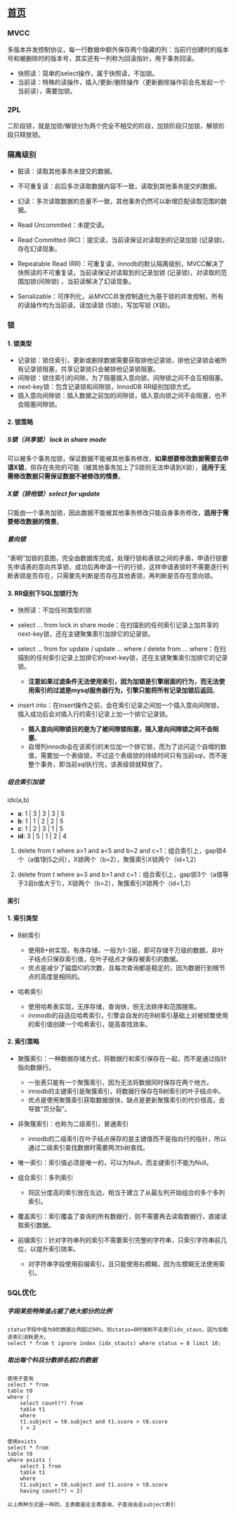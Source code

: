 ## [首页](https://kingkh1995.github.io/blog/)

### MVCC

多版本并发控制协议，每一行数据中额外保存两个隐藏的列：当前行创建时的版本号和被删除时的版本号，其实还有一列称为回滚指针，用于事务回滚。

- 快照读：简单的select操作，属于快照读，不加锁。
- 当前读：特殊的读操作，插入/更新/删除操作（更新删除操作前会先发起一个当前读），需要加锁。

### 2PL

二阶段锁，就是加锁/解锁分为两个完全不相交的阶段，加锁阶段只加锁，解锁阶段只释放锁。

### 隔离级别

- 脏读：读取其他事务未提交的数据。

- 不可重复读：前后多次读取数据内容不一致，读取到其他事务提交的数据。

- 幻读：多次读取数据的总量不一致，其他事务仍然可以新增匹配读取范围的数据。

- Read Uncommited：未提交读。

- Read Committed (RC)：提交读，当前读保证对读取到的记录加锁 (记录锁)，存在幻读现象。

- Repeatable Read (RR)：可重复读，innodb的默认隔离级别，MVCC解决了快照读的不可重复读，当前读保证对读取到的记录加锁 (记录锁)，对读取的范围加锁(间隙锁)
  ，当前读解决了幻读现象。

- Serializable：可序列化，从MVCC并发控制退化为基于锁的并发控制，所有的读操作均为当前读，读加读锁 (S锁)，写加写锁 (X锁)。

### 锁

#### 1. 锁类型

- 记录锁：锁住索引，更新或删除数据需要获取排他记录锁，排他记录锁会被所有记录锁阻塞，共享记录锁只会被排他记录锁阻塞。
- 间隙锁：锁住索引的间隙，为了阻塞插入意向锁，间隙锁之间不会互相阻塞。
- next-key锁：包含记录锁和间隙锁，InnodDB RR级别加锁方式。
- 插入意向间隙锁：插入数据之前加的间隙锁，插入意向锁之间不会阻塞，也不会阻塞间隙锁。

#### 2. 锁策略

##### S锁（共享锁） lock in share mode

可以被多个事务加锁，保证数据不能被其他事务修改，**如果想要修改数据需要去申请X锁**，但存在失败的可能（被其他事务加上了S锁则无法申请到X锁），**适用于无需修改数据只需保证数据不被修改的情景**。

##### X锁（排他锁）select for update

只能由一个事务加锁，因此数据不能被其他事务修改只能自身事务修改，**适用于需要修改数据的情景**。

##### 意向锁

“表明”加锁的意图，完全由数据库完成，处理行锁和表锁之间的矛盾，申请行锁要先申请表的意向共享锁，成功后再申请一行的行锁，这样申请表锁时不需要逐行判断表锁是否存在，只需要先判断是否存在其他表锁，再判断是否存在意向锁。

#### 3. RR级别下SQL加锁行为

- 快照读：不加任何类型的锁

- select ... from lock in share mode：在扫描到的任何索引记录上加共享的next-key锁，还在主键聚集索引加排它的记录锁。

- select ... from for update / update ... where / delete from ...
  where：在扫描到的任何索引记录上加排它的next-key锁，还在主键聚集索引加排它的记录锁。
    - **注意如果过滤条件无法使用索引，因为加锁是引擎层面的行为，而无法使用索引的过滤是mysql服务器行为，引擎只能将所有记录加锁后返回**。
- insert into：在insert操作之前，会在索引记录之间加一个插入意向间隙锁，插入成功后会对插入行的索引记录上加一个排它记录锁。
    - **插入意向间隙锁目的是为了被间隙锁阻塞，插入意向间隙锁之间不会阻塞**。
    - 自增列innodb会在该索引的末位加一个排它锁，而为了访问这个自增的数值，需要加一个表级锁，不过这个表级锁的持续时间只有当前sql，而不是整个事务，即当前sql执行完，该表级锁就释放了。

##### 组合索引加锁

idx(a,b)

- **a**: 1 | 3 | 3 | 3 | 5
- **b**: 1 | 1 | 2 | 2 | 5
- **c**: 1 | 2 | 3 | 1 | 5
- **id**: 3 | 5 | 1 | 2 | 4

1. delete from t where a>1 and a<5 and b=2 and c=1：组合索引上，gap锁4个（a值1到5之间），X锁两个（b=2），聚簇索引X锁两个（id=1,2）

2. delete from t where a=3 and b>1 and c=1：组合索引上，gap锁3个（a值等于3且b值大于1），X锁两个（b=2），聚簇索引X锁两个（id=1,2）

#### 索引

#### 1. 索引类型

- B树索引
    - 使用B+树实现，有序存储，一般为1-3层，即可存储千万级的数据，非叶子结点只保存索引值，在叶子结点才保存被索引的数据。
    - 优点是减少了磁盘IO的次数，且每次查询都是稳定的，因为数据行到根节点的高度是相同的。

- 哈希索引
    - 使用哈希表实现，无序存储，查询快，但无法排序和范围搜索。
    - innnodb的自适应哈希索引，引擎会自发的在B树索引基础上对被频繁使用的索引值创建一个哈希索引，提高查找效率。

#### 2. 索引策略

- 聚簇索引：一种数据存储方式，将数据行和索引保存在一起，而不是通过指针指向数据行。
    - 一张表只能有一个聚簇索引，因为无法将数据同时保存在两个地方。
    - innodb的主键索引是聚簇索引，将数据行保存在B树索引的叶子结点中。
    - 优点是使用聚簇索引获取数据很快，缺点是更新聚簇索引的代价很高，会导致“页分裂”。

- 非聚簇索引：也称为二级索引，普通索引
    - innodb的二级索引在叶子结点保存的是主键值而不是指向行的指针，所以通过二级索引查找数据时需要两次b树查找。

- 唯一索引：索引值必须是唯一的，可以为Null，而主键索引不能为Null。

- 组合索引：多列索引
    - 将区分度高的索引放在左边，相当于建立了从最左列开始组合的多个多列索引。

- 覆盖索引：索引覆盖了查询的所有数据行，则不需要再去读取数据行，直接读取索引数据。

- 前缀索引：针对字符串列的索引不需要索引完整的字符串，只索引字符串前几位，以提升索引效率。
    - 对字符串字段使用前缀索引，且只能使用右模糊，因为左模糊无法使用索引。

### SQL优化

##### 字段某些特殊值占据了绝大部分的比例

``` text
status字段中值为0的数据比例超过90%，则status=0时强制不走索引idx_staus，因为加载该索引消耗更大。
select * from t ignore index (idx_stauts) where status = 0 limit 10;
```

##### 取出每个科目分数排名前2的数据

``` text
使用子查询
select * from 
table t0 
where (
    select count(*) from 
    table t1 
    where 
    t1.subject = t0.subject and t1.score > t0.score
    ) < 2

使用exists
select * from
table t0
where exists (
    select 1 from 
    table t1
    where 
    t1.subject = t0.subject and t1.score > t0.score
    having count(*) < 2)

以上两种方式是一样的，主表都是走全表查询，子查询会走subject索引
```
